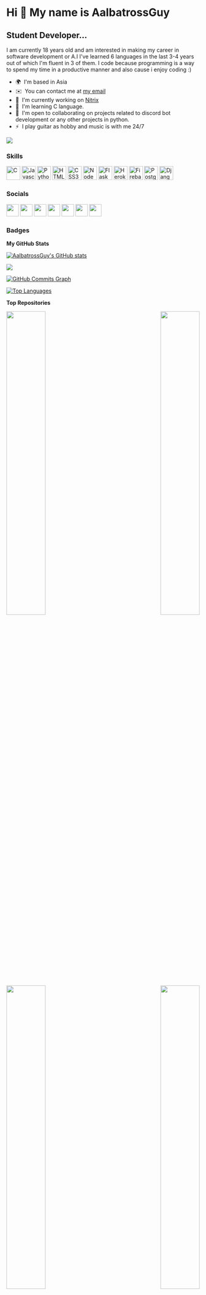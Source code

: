Hi 👋 My name is AalbatrossGuy
==============================

Student Developer...
--------------------

I am currently 18 years old and am interested in making my career in software development or A.I I've learned 6 languages in the last 3-4 years out of which I'm fluent in 3 of them. I code because programming is a way to spend my time in a productive manner and also cause i enjoy coding :)

* 🌍  I'm based in Asia
* ✉️  You can contact me at [my email](mailto:thexcelsiorisback@gmail.com)
* 🚀  I'm currently working on [Nitrix](https://github.com/AalbatrossGuy/Nitrix)
* 🧠  I'm learning C language.
* 🤝  I'm open to collaborating on projects related to discord bot development or any other projects in python.
* ⚡  I play guitar as hobby and music is with me 24/7

<a href="https://www.github.com/AalbatrossGuy" target="_blank" rel="noreferrer"><img
src="https://img.shields.io/github/followers/AalbatrossGuy?logo=github&style=for-the-badge&color=6366f1&labelColor=1c1917" /></a>

### Skills

<p align="left">
<a href="https://docs.microsoft.com/en-us/cpp/?view=msvc-170" target="_blank" rel="noreferrer"><img src="https://raw.githubusercontent.com/danielcranney/readme-generator/main/public/icons/skills/c-colored.svg" width="36" height="36" alt="C" /></a>
<a href="https://developer.mozilla.org/en-US/docs/Web/JavaScript" target="_blank" rel="noreferrer"><img src="https://raw.githubusercontent.com/danielcranney/readme-generator/main/public/icons/skills/javascript-colored.svg" width="36" height="36" alt="Javascript" /></a>
<a href="https://www.python.org/" target="_blank" rel="noreferrer"><img src="https://raw.githubusercontent.com/danielcranney/readme-generator/main/public/icons/skills/python-colored.svg" width="36" height="36" alt="Python" /></a>
<a href="https://developer.mozilla.org/en-US/docs/Glossary/HTML5" target="_blank" rel="noreferrer"><img src="https://raw.githubusercontent.com/danielcranney/readme-generator/main/public/icons/skills/html5-colored.svg" width="36" height="36" alt="HTML5" /></a>
<a href="https://www.w3.org/TR/CSS/#css" target="_blank" rel="noreferrer"><img src="https://raw.githubusercontent.com/danielcranney/readme-generator/main/public/icons/skills/css3-colored.svg" width="36" height="36" alt="CSS3" /></a>
<a href="https://nodejs.org/en/" target="_blank" rel="noreferrer"><img src="https://raw.githubusercontent.com/danielcranney/readme-generator/main/public/icons/skills/nodejs-colored.svg" width="36" height="36" alt="NodeJS" /></a>
<a href="https://flask.palletsprojects.com/en/2.0.x/" target="_blank" rel="noreferrer"><img src="https://raw.githubusercontent.com/danielcranney/readme-generator/main/public/icons/skills/flask-colored-dark.svg" width="36" height="36" alt="Flask" /></a>
<a href="https://www.heroku.com/" target="_blank" rel="noreferrer"><img src="https://raw.githubusercontent.com/danielcranney/readme-generator/main/public/icons/skills/heroku-colored.svg" width="36" height="36" alt="Heroku" /></a>
<a href="https://firebase.google.com/" target="_blank" rel="noreferrer"><img src="https://raw.githubusercontent.com/danielcranney/readme-generator/main/public/icons/skills/firebase-colored.svg" width="36" height="36" alt="Firebase" /></a>
<a href="https://www.postgresql.org/" target="_blank" rel="noreferrer"><img src="https://raw.githubusercontent.com/danielcranney/readme-generator/main/public/icons/skills/postgresql-colored.svg" width="36" height="36" alt="PostgreSQL" /></a>
<a href="https://www.djangoproject.com/" target="_blank" rel="noreferrer"><img src="https://raw.githubusercontent.com/danielcranney/readme-generator/main/public/icons/skills/django-colored-dark.svg" width="36" height="36" alt="Django" /></a>
</p>


### Socials

<p align="left"> <a href="https://discord.com/users/AalbatrossGuy" target="_blank" rel="noreferrer"><img src="https://raw.githubusercontent.com/danielcranney/readme-generator/main/public/icons/socials/discord.svg" width="32" height="32" /></a> <a href="https://www.github.com/AalbatrossGuy" target="_blank" rel="noreferrer"><img src="https://raw.githubusercontent.com/danielcranney/readme-generator/main/public/icons/socials/github-dark.svg" width="32" height="32" /></a> <a href="http://www.instagram.com/albatrossguy" target="_blank" rel="noreferrer"><img src="https://raw.githubusercontent.com/danielcranney/readme-generator/main/public/icons/socials/instagram.svg" width="32" height="32" /></a> <a href="https://www.linkedin.com/in/aalbatross-guy-b3bb051b1" target="_blank" rel="noreferrer"><img src="https://raw.githubusercontent.com/danielcranney/readme-generator/main/public/icons/socials/linkedin.svg" width="32" height="32" /></a> <a href="https://www.stackoverflow.com/users/13810518/aalbatrossguy" target="_blank" rel="noreferrer"><img src="https://raw.githubusercontent.com/danielcranney/readme-generator/main/public/icons/socials/stackoverflow.svg" width="32" height="32" /></a> <a href="https://www.twitter.com/AalbatrossGuy" target="_blank" rel="noreferrer"><img src="https://raw.githubusercontent.com/danielcranney/readme-generator/main/public/icons/socials/twitter.svg" width="32" height="32" /></a> <a href="https://www.twitch.tv/aalbatrossguy" target="_blank" rel="noreferrer"><img src="https://raw.githubusercontent.com/danielcranney/readme-generator/main/public/icons/socials/twitch.svg" width="32" height="32" /></a></p>

### Badges
<b>My GitHub Stats</b>

<a href="http://www.github.com/AalbatrossGuy"><img src="https://github-readme-stats.vercel.app/api?username=AalbatrossGuy&show_icons=true&hide=&count_private=true&title_color=0891b2&text_color=ffffff&icon_color=6366f1&bg_color=1c1917&hide_border=true&show_icons=true" alt="AalbatrossGuy's GitHub stats" /></a>

<a href="http://www.github.com/AalbatrossGuy"><img src="https://github-readme-streak-stats.herokuapp.com/?user=AalbatrossGuy&stroke=ffffff&background=1c1917&ring=0891b2&fire=0891b2&currStreakNum=ffffff&currStreakLabel=0891b2&sideNums=ffffff&sideLabels=ffffff&dates=ffffff&hide_border=true" /></a>

<a href="http://www.github.com/AalbatrossGuy"><img src="https://activity-graph.herokuapp.com/graph?username=AalbatrossGuy&bg_color=1c1917&color=ffffff&line=6366f1&point=ffffff&area_color=1c1917&area=true&hide_border=true&custom_title=GitHub%20Commits%20Graph" alt="GitHub Commits Graph" /></a>

<a href="https://github.com/AalbatrossGuy" align="left"><img src="https://github-readme-stats.vercel.app/api/top-langs/?username=AalbatrossGuy&langs_count=10&title_color=0891b2&text_color=ffffff&icon_color=6366f1&bg_color=1c1917&hide_border=true&locale=en&custom_title=Top%20%Languages" alt="Top Languages" /></a>

<b>Top Repositories</b>

<div width="100%" align="center"><a href="https://github.com/AalbatrossGuy/Aurora" align="left"><img align="left" width="45%" src="https://github-readme-stats.vercel.app/api/pin/?username=AalbatrossGuy&repo=Aurora&title_color=0891b2&text_color=ffffff&icon_color=6366f1&bg_color=1c1917&hide_border=true&locale=en" /></a><a href="https://github.com/AalbatrossGuy/pistonpy" align="right"><img align="right" width="45%" src="https://github-readme-stats.vercel.app/api/pin/?username=AalbatrossGuy&repo=pistonpy&title_color=0891b2&text_color=ffffff&icon_color=6366f1&bg_color=1c1917&hide_border=true&locale=en" /></a></div><br /><br /><br /><br /><br /><br /><br />

<br /><br /><br /><br /><br />

<div width="100%" align="center"><a href="https://github.com/AalbatrossGuy/DeltaDiscordBot" align="left"><img align="left" width="45%" src="https://github-readme-stats.vercel.app/api/pin/?username=AalbatrossGuy&repo=DeltaDiscordBot&title_color=0891b2&text_color=ffffff&icon_color=6366f1&bg_color=1c1917&hide_border=true&locale=en" /></a><a href="https://github.com/AalbatrossGuy/Aurora" align="right"><img align="right" width="45%" src="https://github-readme-stats.vercel.app/api/pin/?username=AalbatrossGuy&repo=Aurora&title_color=0891b2&text_color=ffffff&icon_color=6366f1&bg_color=1c1917&hide_border=true&locale=en" /></a></div>
